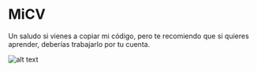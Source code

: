 # MiCV
Un saludo si vienes a copiar mi código, pero te recomiendo que si quieres aprender, deberías trabajarlo por tu cuenta.

![alt text](https://www.familyandmedia.eu/wp-content/uploads/2017/05/pinocchio-970x545-900x444.jpg)
